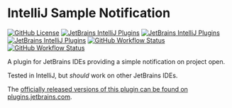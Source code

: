 # IntelliJ Sample Notification

[![GitHub License](https://img.shields.io/github/license/ChrisCarini/intellij-notification-sample?style=flat-square)](https://github.com/ChrisCarini/intellij-notification-sample/blob/main/LICENSE)
[![JetBrains IntelliJ Plugins](https://img.shields.io/jetbrains/plugin/v/10924-intellij-sample-notification?label=Latest%20Plugin%20Release&style=flat-square)](https://plugins.jetbrains.com/plugin/10924-intellij-sample-notification)
[![JetBrains IntelliJ Plugins](https://img.shields.io/jetbrains/plugin/r/rating/10924-intellij-sample-notification?style=flat-square)](https://plugins.jetbrains.com/plugin/10924-intellij-sample-notification)
[![JetBrains IntelliJ Plugins](https://img.shields.io/jetbrains/plugin/d/10924-intellij-sample-notification?style=flat-square)](https://plugins.jetbrains.com/plugin/10924-intellij-sample-notification)
[![GitHub Workflow Status](https://img.shields.io/github/actions/workflow/status/ChrisCarini/intellij-notification-sample/build.yml?branch=main&logo=GitHub&style=flat-square)](https://github.com/ChrisCarini/intellij-notification-sample/actions/workflows/build.yml)
[![GitHub Workflow Status](https://img.shields.io/github/actions/workflow/status/ChrisCarini/intellij-notification-sample/compatibility.yml?branch=main&label=IntelliJ%20Plugin%20Compatibility&logo=GitHub&style=flat-square)](https://github.com/ChrisCarini/intellij-notification-sample/actions/workflows/compatibility.yml)

<!-- Plugin description -->
A plugin for JetBrains IDEs providing a simple notification on project open.
<!-- Plugin description end -->

Tested in IntelliJ, but _should_ work on other JetBrains IDEs.

The [officially released versions of this plugin can be found on plugins.jetbrains.com](https://plugins.jetbrains.com/plugin/10924-sample-notification/).
